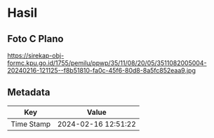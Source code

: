 # Hasil

## Foto C Plano

https://sirekap-obj-formc.kpu.go.id/1755/pemilu/ppwp/35/11/08/20/05/3511082005004-20240216-121125--f8b51810-fa0c-45f6-80d8-8a5fc852eaa9.jpg


## Metadata

| Key        | Value               |
| ---------- | ------------------- |
| Time Stamp | 2024-02-16 12:51:22 |



